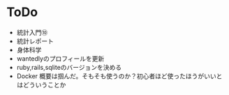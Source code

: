 # ToDo
- 統計入門⑩
- 統計レポート
- 身体科学
- wantedlyのプロフィールを更新
- ruby,rails,sqliteのバージョンを決める
- Docker
概要は掴んだ。そもそも使うのか？初心者ほど使ったほうがいいとはどういうことか
